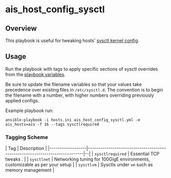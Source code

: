 # ais_host_config_sysctl

## Overview

This playbook is useful for tweaking hosts' [sysctl kernel config](https://man7.org/linux/man-pages/man5/sysctl.conf.5.html).

## Usage

Run the playbook with tags to apply specific sections of sysctl overrides from the [playbook variables](../vars/host_config_sysctl.yml).

Be sure to update the filename variables so that your values take precedence over existing files in `/etc/sysctl.d`. 
The convention is to begin the filename with a number, with higher numbers overriding previously applied configs. 

Example playbook run:

```console
ansible-playbook -i hosts.ini ais_host_config_sysctl.yml -e ais_hosts=ais -f 16 --tags sysctlrequired
```

### Tagging Scheme

| Tag              | Description                                                                |
|------------------|----------------------------------------------------------------------------|--|
| `sysctlrequired` | Essential TCP tweaks .                                                     |
| `sysctlnet`  | Networking tuning for 100GigE environments, customizable as per your setup |
| `sysctlvm`     | Sysctls under `vm` such as memory management                                    |